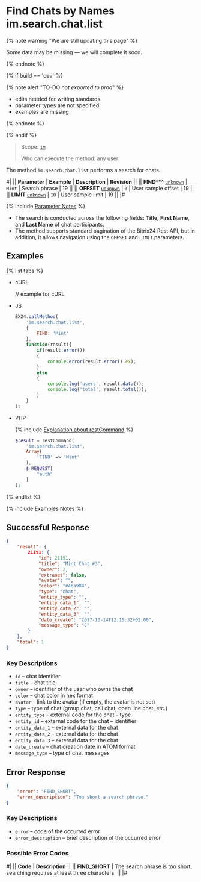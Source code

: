 # Find Chats by Names im.search.chat.list

{% note warning "We are still updating this page" %}

Some data may be missing — we will complete it soon.

{% endnote %}

{% if build == 'dev' %}

{% note alert "TO-DO _not exported to prod_" %}

- edits needed for writing standards
- parameter types are not specified
- examples are missing

{% endnote %}

{% endif %}

> Scope: [`im`](../../scopes/permissions.md)
>
> Who can execute the method: any user

The method `im.search.chat.list` performs a search for chats.

#|
|| **Parameter** | **Example** | **Description** | **Revision** ||
|| **FIND^*^**
[`unknown`](../../data-types.md) | `Mint` | Search phrase | 19 ||
|| **OFFSET**
[`unknown`](../../data-types.md) | `0` | User sample offset | 19 ||
|| **LIMIT**
[`unknown`](../../data-types.md) | `10` | User sample limit | 19 ||
|#

{% include [Parameter Notes](../../../_includes/required.md) %}

- The search is conducted across the following fields: **Title**, **First Name**, and **Last Name** of chat participants.
- The method supports standard pagination of the Bitrix24 Rest API, but in addition, it allows navigation using the `OFFSET` and `LIMIT` parameters.

## Examples

{% list tabs %}

- cURL

    // example for cURL

- JS

    ```js
    BX24.callMethod(
        'im.search.chat.list',
        {
            FIND: 'Mint'
        },
        function(result){
            if(result.error())
            {
                console.error(result.error().ex);
            }
            else
            {
                console.log('users', result.data());
                console.log('total', result.total());
            }
        }
    );
    ```

- PHP

    {% include [Explanation about restCommand](../_includes/rest-command.md) %}

    ```php
    $result = restCommand(
        'im.search.chat.list',
        Array(
            'FIND' => 'Mint'
        ),
        $_REQUEST[
            "auth"
        ]
    );
    ```

{% endlist %}

{% include [Examples Notes](../../../_includes/examples.md) %}

## Successful Response

```json
{    
    "result": {
        21191: {
            "id": 21191,
            "title": "Mint Chat #3",
            "owner": 2,
            "extranet": false,
            "avatar": "",
            "color": "#4ba984",
            "type": "chat",
            "entity_type": "",
            "entity_data_1": "",
            "entity_data_2": "",
            "entity_data_3": "",
            "date_create": "2017-10-14T12:15:32+02:00",
            "message_type": "C"
        }
    },
    "total": 1
}    
```

### Key Descriptions

- `id` – chat identifier
- `title` – chat title
- `owner` – identifier of the user who owns the chat
- `color` – chat color in hex format
- `avatar` – link to the avatar (if empty, the avatar is not set)
- `type` – type of chat (group chat, call chat, open line chat, etc.)
- `entity_type` – external code for the chat – type
- `entity_id` – external code for the chat – identifier
- `entity_data_1` – external data for the chat
- `entity_data_2` – external data for the chat
- `entity_data_3` – external data for the chat
- `date_create` – chat creation date in ATOM format
- `message_type` – type of chat messages

## Error Response

```json
{
    "error": "FIND_SHORT",
    "error_description": "Too short a search phrase."
}
```

### Key Descriptions

- `error` – code of the occurred error
- `error_description` – brief description of the occurred error

### Possible Error Codes

#|
|| **Code** | **Description** ||
|| **FIND_SHORT** | The search phrase is too short; searching requires at least three characters. ||
|#